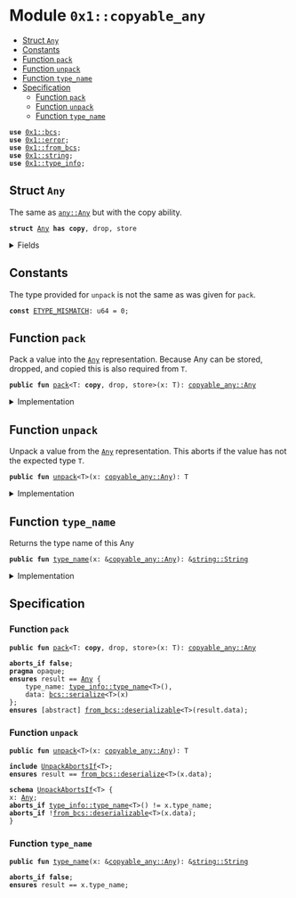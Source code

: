 
<a id="0x1_copyable_any"></a>

# Module `0x1::copyable_any`



-  [Struct `Any`](#0x1_copyable_any_Any)
-  [Constants](#@Constants_0)
-  [Function `pack`](#0x1_copyable_any_pack)
-  [Function `unpack`](#0x1_copyable_any_unpack)
-  [Function `type_name`](#0x1_copyable_any_type_name)
-  [Specification](#@Specification_1)
    -  [Function `pack`](#@Specification_1_pack)
    -  [Function `unpack`](#@Specification_1_unpack)
    -  [Function `type_name`](#@Specification_1_type_name)


<pre><code><b>use</b> <a href="../../move-stdlib/doc/bcs.md#0x1_bcs">0x1::bcs</a>;<br /><b>use</b> <a href="../../move-stdlib/doc/error.md#0x1_error">0x1::error</a>;<br /><b>use</b> <a href="from_bcs.md#0x1_from_bcs">0x1::from_bcs</a>;<br /><b>use</b> <a href="../../move-stdlib/doc/string.md#0x1_string">0x1::string</a>;<br /><b>use</b> <a href="type_info.md#0x1_type_info">0x1::type_info</a>;<br /></code></pre>



<a id="0x1_copyable_any_Any"></a>

## Struct `Any`

The same as <code><a href="any.md#0x1_any_Any">any::Any</a></code> but with the copy ability.


<pre><code><b>struct</b> <a href="copyable_any.md#0x1_copyable_any_Any">Any</a> <b>has</b> <b>copy</b>, drop, store<br /></code></pre>



<details>
<summary>Fields</summary>


<dl>
<dt>
<code>type_name: <a href="../../move-stdlib/doc/string.md#0x1_string_String">string::String</a></code>
</dt>
<dd>

</dd>
<dt>
<code>data: <a href="../../move-stdlib/doc/vector.md#0x1_vector">vector</a>&lt;u8&gt;</code>
</dt>
<dd>

</dd>
</dl>


</details>

<a id="@Constants_0"></a>

## Constants


<a id="0x1_copyable_any_ETYPE_MISMATCH"></a>

The type provided for <code>unpack</code> is not the same as was given for <code>pack</code>.


<pre><code><b>const</b> <a href="copyable_any.md#0x1_copyable_any_ETYPE_MISMATCH">ETYPE_MISMATCH</a>: u64 &#61; 0;<br /></code></pre>



<a id="0x1_copyable_any_pack"></a>

## Function `pack`

Pack a value into the <code><a href="copyable_any.md#0x1_copyable_any_Any">Any</a></code> representation. Because Any can be stored, dropped, and copied this is
also required from <code>T</code>.


<pre><code><b>public</b> <b>fun</b> <a href="copyable_any.md#0x1_copyable_any_pack">pack</a>&lt;T: <b>copy</b>, drop, store&gt;(x: T): <a href="copyable_any.md#0x1_copyable_any_Any">copyable_any::Any</a><br /></code></pre>



<details>
<summary>Implementation</summary>


<pre><code><b>public</b> <b>fun</b> <a href="copyable_any.md#0x1_copyable_any_pack">pack</a>&lt;T: drop &#43; store &#43; <b>copy</b>&gt;(x: T): <a href="copyable_any.md#0x1_copyable_any_Any">Any</a> &#123;<br />    <a href="copyable_any.md#0x1_copyable_any_Any">Any</a> &#123;<br />        type_name: <a href="type_info.md#0x1_type_info_type_name">type_info::type_name</a>&lt;T&gt;(),<br />        data: <a href="../../move-stdlib/doc/bcs.md#0x1_bcs_to_bytes">bcs::to_bytes</a>(&amp;x)<br />    &#125;<br />&#125;<br /></code></pre>



</details>

<a id="0x1_copyable_any_unpack"></a>

## Function `unpack`

Unpack a value from the <code><a href="copyable_any.md#0x1_copyable_any_Any">Any</a></code> representation. This aborts if the value has not the expected type <code>T</code>.


<pre><code><b>public</b> <b>fun</b> <a href="copyable_any.md#0x1_copyable_any_unpack">unpack</a>&lt;T&gt;(x: <a href="copyable_any.md#0x1_copyable_any_Any">copyable_any::Any</a>): T<br /></code></pre>



<details>
<summary>Implementation</summary>


<pre><code><b>public</b> <b>fun</b> <a href="copyable_any.md#0x1_copyable_any_unpack">unpack</a>&lt;T&gt;(x: <a href="copyable_any.md#0x1_copyable_any_Any">Any</a>): T &#123;<br />    <b>assert</b>!(<a href="type_info.md#0x1_type_info_type_name">type_info::type_name</a>&lt;T&gt;() &#61;&#61; x.type_name, <a href="../../move-stdlib/doc/error.md#0x1_error_invalid_argument">error::invalid_argument</a>(<a href="copyable_any.md#0x1_copyable_any_ETYPE_MISMATCH">ETYPE_MISMATCH</a>));<br />    from_bytes&lt;T&gt;(x.data)<br />&#125;<br /></code></pre>



</details>

<a id="0x1_copyable_any_type_name"></a>

## Function `type_name`

Returns the type name of this Any


<pre><code><b>public</b> <b>fun</b> <a href="copyable_any.md#0x1_copyable_any_type_name">type_name</a>(x: &amp;<a href="copyable_any.md#0x1_copyable_any_Any">copyable_any::Any</a>): &amp;<a href="../../move-stdlib/doc/string.md#0x1_string_String">string::String</a><br /></code></pre>



<details>
<summary>Implementation</summary>


<pre><code><b>public</b> <b>fun</b> <a href="copyable_any.md#0x1_copyable_any_type_name">type_name</a>(x: &amp;<a href="copyable_any.md#0x1_copyable_any_Any">Any</a>): &amp;String &#123;<br />    &amp;x.type_name<br />&#125;<br /></code></pre>



</details>

<a id="@Specification_1"></a>

## Specification


<a id="@Specification_1_pack"></a>

### Function `pack`


<pre><code><b>public</b> <b>fun</b> <a href="copyable_any.md#0x1_copyable_any_pack">pack</a>&lt;T: <b>copy</b>, drop, store&gt;(x: T): <a href="copyable_any.md#0x1_copyable_any_Any">copyable_any::Any</a><br /></code></pre>




<pre><code><b>aborts_if</b> <b>false</b>;<br /><b>pragma</b> opaque;<br /><b>ensures</b> result &#61;&#61; <a href="copyable_any.md#0x1_copyable_any_Any">Any</a> &#123;<br />    type_name: <a href="type_info.md#0x1_type_info_type_name">type_info::type_name</a>&lt;T&gt;(),<br />    data: <a href="../../move-stdlib/doc/bcs.md#0x1_bcs_serialize">bcs::serialize</a>&lt;T&gt;(x)<br />&#125;;<br /><b>ensures</b> [abstract] <a href="from_bcs.md#0x1_from_bcs_deserializable">from_bcs::deserializable</a>&lt;T&gt;(result.data);<br /></code></pre>



<a id="@Specification_1_unpack"></a>

### Function `unpack`


<pre><code><b>public</b> <b>fun</b> <a href="copyable_any.md#0x1_copyable_any_unpack">unpack</a>&lt;T&gt;(x: <a href="copyable_any.md#0x1_copyable_any_Any">copyable_any::Any</a>): T<br /></code></pre>




<pre><code><b>include</b> <a href="copyable_any.md#0x1_copyable_any_UnpackAbortsIf">UnpackAbortsIf</a>&lt;T&gt;;<br /><b>ensures</b> result &#61;&#61; <a href="from_bcs.md#0x1_from_bcs_deserialize">from_bcs::deserialize</a>&lt;T&gt;(x.data);<br /></code></pre>




<a id="0x1_copyable_any_UnpackAbortsIf"></a>


<pre><code><b>schema</b> <a href="copyable_any.md#0x1_copyable_any_UnpackAbortsIf">UnpackAbortsIf</a>&lt;T&gt; &#123;<br />x: <a href="copyable_any.md#0x1_copyable_any_Any">Any</a>;<br /><b>aborts_if</b> <a href="type_info.md#0x1_type_info_type_name">type_info::type_name</a>&lt;T&gt;() !&#61; x.type_name;<br /><b>aborts_if</b> !<a href="from_bcs.md#0x1_from_bcs_deserializable">from_bcs::deserializable</a>&lt;T&gt;(x.data);<br />&#125;<br /></code></pre>



<a id="@Specification_1_type_name"></a>

### Function `type_name`


<pre><code><b>public</b> <b>fun</b> <a href="copyable_any.md#0x1_copyable_any_type_name">type_name</a>(x: &amp;<a href="copyable_any.md#0x1_copyable_any_Any">copyable_any::Any</a>): &amp;<a href="../../move-stdlib/doc/string.md#0x1_string_String">string::String</a><br /></code></pre>




<pre><code><b>aborts_if</b> <b>false</b>;<br /><b>ensures</b> result &#61;&#61; x.type_name;<br /></code></pre>


[move-book]: https://aptos.dev/move/book/SUMMARY
